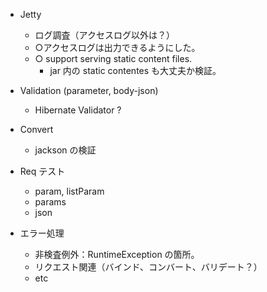 - Jetty
  - ログ調査（アクセスログ以外は？）
  - ○アクセスログは出力できるようにした。
  - ○ support serving static content files.
    - jar 内の static contentes も大丈夫か検証。

- Validation (parameter, body-json)
  - Hibernate Validator ?

- Convert
  - jackson の検証

- Req テスト
  - param, listParam
  - params
  - json

- エラー処理
  - 非検査例外：RuntimeException の箇所。
  - リクエスト関連（バインド、コンバート、バリデート？）
  - etc
